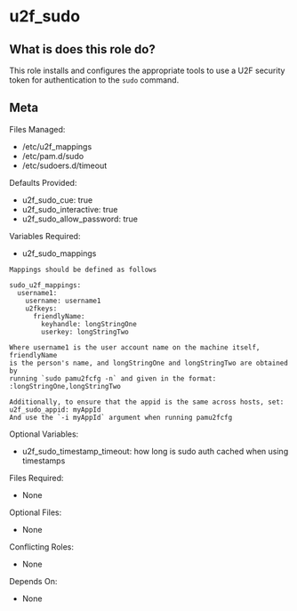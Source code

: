 u2f_sudo
====


What is does this role do?
--------------------------

This role installs and configures the appropriate tools to use a U2F security token for authentication to the `sudo` command.


Meta
----

Files Managed:
  * /etc/u2f_mappings
  * /etc/pam.d/sudo
  * /etc/sudoers.d/timeout

Defaults Provided:
  * u2f_sudo_cue: true
  * u2f_sudo_interactive: true
  * u2f_sudo_allow_password: true

Variables Required:
  * u2f_sudo_mappings

```
Mappings should be defined as follows

sudo_u2f_mappings:
  username1:
    username: username1
    u2fkeys:
      friendlyName:
        keyhandle: longStringOne
        userkey: longStringTwo

Where username1 is the user account name on the machine itself, friendlyName
is the person's name, and longStringOne and longStringTwo are obtained by
running `sudo pamu2fcfg -n` and given in the format:
:longStringOne,longStringTwo

Additionally, to ensure that the appid is the same across hosts, set:
u2f_sudo_appid: myAppId
And use the `-i myAppId` argument when running pamu2fcfg
```

Optional Variables:
  * u2f_sudo_timestamp_timeout: how long is sudo auth cached when using timestamps

Files Required:
  * None

Optional Files:
  * None

Conflicting Roles:
  * None

Depends On:
  * None
